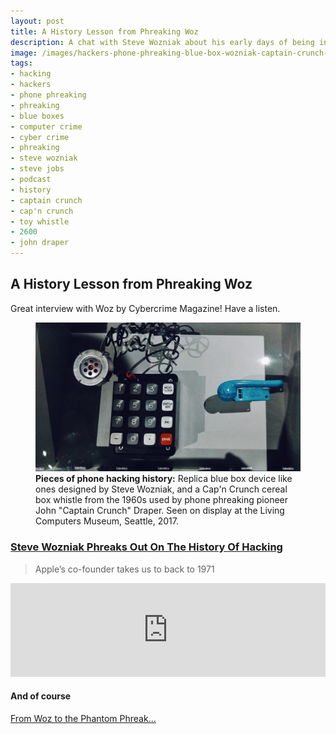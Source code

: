 ```yaml
---
layout: post
title: A History Lesson from Phreaking Woz
description: A chat with Steve Wozniak about his early days of being inspired by Captain Crunch phone phreaking and blue boxes with Steve Jobs.
image: /images/hackers-phone-phreaking-blue-box-wozniak-captain-crunch-living-computers-museum-seattle-2017-cyberdelianyc-site.jpg
tags:
- hacking
- hackers
- phone phreaking
- phreaking
- blue boxes
- computer crime
- cyber crime
- phreaking
- steve wozniak
- steve jobs
- podcast
- history
- captain crunch
- cap'n crunch
- toy whistle
- 2600
- john draper
---
```

## A History Lesson from Phreaking Woz

Great interview with Woz by Cybercrime Magazine! Have a listen.

<figure class="figure">
  <img class="figure-img img-fluid" src="/images/hackers-phone-phreaking-blue-box-wozniak-captain-crunch-living-computers-museum-seattle-2017-cyberdelianyc-site.jpg" alt="Phone phreaking blue box device replica as made by Steve Wozniak and a Cap'n Crunch toy whistle that emitted 2600 hertz for phone hacking by John 'Captain Crunch' Draper. Living Computers Museum, Seattle, 2017, by CyberdeliaNYC.">
  <figcaption class="figure-caption"><strong>Pieces of phone hacking history:</strong> Replica blue box device like ones designed by Steve Wozniak, and a Cap'n Crunch cereal box whistle from the 1960s used by phone phreaking pioneer John "Captain Crunch" Draper. Seen on display at the Living Computers Museum, Seattle, 2017.</figcaption>
</figure>

### [Steve Wozniak Phreaks Out On The History Of Hacking](https://cybersecurityventures.com/steve-wozniak-phreaks-out-on-the-history-of-hacking/)

> Apple’s co-founder takes us to back to 1971

<div class="embed-responsive embed-responsive-16by9" style="max-height:208px;">
  <iframe class="embed-responsive-item" src="https://w.soundcloud.com/player/?url=https%3A//api.soundcloud.com/tracks/1209364192&color=ff5500&hide_related=true&show_comments=false&show_teaser=false" style="max-height:166px;width:100%;" scrolling="no" frameborder="no" allow="autoplay"></iframe>
</div>

#### And of course

[From Woz to the Phantom Phreak...](/posts/no-no-no-thank-you-captain-crunch)